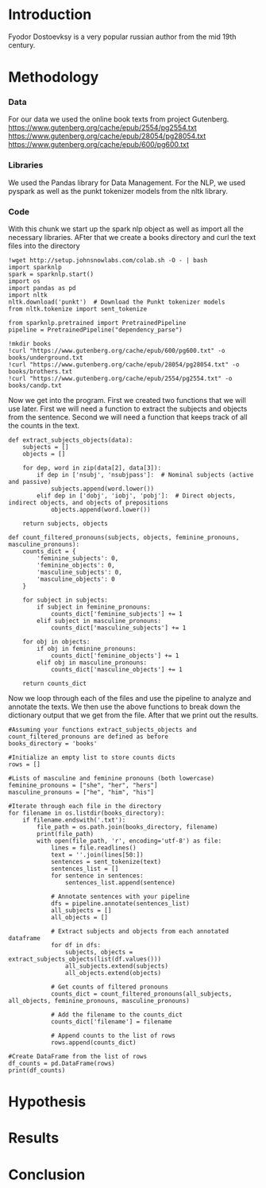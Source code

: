 # Introduction
Fyodor Dostoevksy is a very popular russian author from the mid 19th century. 
# Methodology
### Data
For our data we used the online book texts from project Gutenberg. \
https://www.gutenberg.org/cache/epub/2554/pg2554.txt \
https://www.gutenberg.org/cache/epub/28054/pg28054.txt \
https://www.gutenberg.org/cache/epub/600/pg600.txt
### Libraries
We used the Pandas library for Data Management. For the NLP, we used pyspark as well as the punkt tokenizer models from the nltk library.
### Code
With this chunk we start up the spark nlp object as well as import all the necessary libraries. AFter that we create a books directory and curl the text files into the directory
```{python}
!wget http://setup.johnsnowlabs.com/colab.sh -O - | bash
import sparknlp
spark = sparknlp.start()
import os
import pandas as pd
import nltk
nltk.download('punkt')  # Download the Punkt tokenizer models
from nltk.tokenize import sent_tokenize

from sparknlp.pretrained import PretrainedPipeline
pipeline = PretrainedPipeline("dependency_parse")

!mkdir books
!curl "https://www.gutenberg.org/cache/epub/600/pg600.txt" -o books/underground.txt
!curl "https://www.gutenberg.org/cache/epub/28054/pg28054.txt" -o books/brothers.txt
!curl "https://www.gutenberg.org/cache/epub/2554/pg2554.txt" -o books/candp.txt
```
Now we get into the program. First we created two functions that we will use later. First we will need a function to extract the subjects and objects from the sentence. Second we will need a function that keeps track of all the counts in the text.
```{python}
def extract_subjects_objects(data):
    subjects = []
    objects = []

    for dep, word in zip(data[2], data[3]):
        if dep in ['nsubj', 'nsubjpass']:  # Nominal subjects (active and passive)
            subjects.append(word.lower())
        elif dep in ['dobj', 'iobj', 'pobj']:  # Direct objects, indirect objects, and objects of prepositions
            objects.append(word.lower())

    return subjects, objects

def count_filtered_pronouns(subjects, objects, feminine_pronouns, masculine_pronouns):
    counts_dict = {
        'feminine_subjects': 0,
        'feminine_objects': 0,
        'masculine_subjects': 0,
        'masculine_objects': 0
    }

    for subject in subjects:
        if subject in feminine_pronouns:
            counts_dict['feminine_subjects'] += 1
        elif subject in masculine_pronouns:
            counts_dict['masculine_subjects'] += 1

    for obj in objects:
        if obj in feminine_pronouns:
            counts_dict['feminine_objects'] += 1
        elif obj in masculine_pronouns:
            counts_dict['masculine_objects'] += 1

    return counts_dict
```
Now we loop through each of the files and use the pipeline to analyze and annotate the texts. We then use the above functions to break down the dictionary output that we get from the file. After that we print out the results.
```{python}
#Assuming your functions extract_subjects_objects and count_filtered_pronouns are defined as before
books_directory = 'books'

#Initialize an empty list to store counts dicts
rows = []

#Lists of masculine and feminine pronouns (both lowercase)
feminine_pronouns = ["she", "her", "hers"]
masculine_pronouns = ["he", "him", "his"]

#Iterate through each file in the directory
for filename in os.listdir(books_directory):
    if filename.endswith('.txt'):
        file_path = os.path.join(books_directory, filename)
        print(file_path)
        with open(file_path, 'r', encoding='utf-8') as file:
            lines = file.readlines()
            text = ''.join(lines[50:])
            sentences = sent_tokenize(text)
            sentences_list = []
            for sentence in sentences:
                sentences_list.append(sentence)

            # Annotate sentences with your pipeline
            dfs = pipeline.annotate(sentences_list)
            all_subjects = []
            all_objects = []

            # Extract subjects and objects from each annotated dataframe
            for df in dfs:
                subjects, objects = extract_subjects_objects(list(df.values()))
                all_subjects.extend(subjects)
                all_objects.extend(objects)

            # Get counts of filtered pronouns
            counts_dict = count_filtered_pronouns(all_subjects, all_objects, feminine_pronouns, masculine_pronouns)

            # Add the filename to the counts_dict
            counts_dict['filename'] = filename

            # Append counts to the list of rows
            rows.append(counts_dict)

#Create DataFrame from the list of rows
df_counts = pd.DataFrame(rows)
print(df_counts)
```
# Hypothesis
# Results
# Conclusion